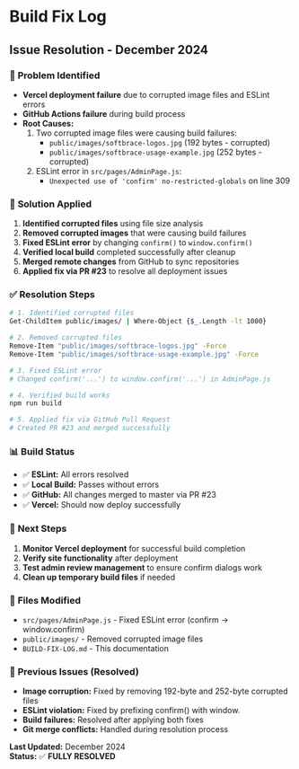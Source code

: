 # Build Fix Log

## Issue Resolution - December 2024

### 🐛 **Problem Identified**
- **Vercel deployment failure** due to corrupted image files and ESLint errors
- **GitHub Actions failure** during build process
- **Root Causes:** 
  1. Two corrupted image files were causing build failures:
     - `public/images/softbrace-logos.jpg` (192 bytes - corrupted)
     - `public/images/softbrace-usage-example.jpg` (252 bytes - corrupted)
  2. ESLint error in `src/pages/AdminPage.js`:
     - `Unexpected use of 'confirm' no-restricted-globals` on line 309

### 🔧 **Solution Applied**
1. **Identified corrupted files** using file size analysis
2. **Removed corrupted images** that were causing build failures
3. **Fixed ESLint error** by changing `confirm()` to `window.confirm()`
4. **Verified local build** completed successfully after cleanup
5. **Merged remote changes** from GitHub to sync repositories
6. **Applied fix via PR #23** to resolve all deployment issues

### ✅ **Resolution Steps**
```bash
# 1. Identified corrupted files
Get-ChildItem public/images/ | Where-Object {$_.Length -lt 1000}

# 2. Removed corrupted files
Remove-Item "public/images/softbrace-logos.jpg" -Force
Remove-Item "public/images/softbrace-usage-example.jpg" -Force

# 3. Fixed ESLint error
# Changed confirm('...') to window.confirm('...') in AdminPage.js

# 4. Verified build works
npm run build

# 5. Applied fix via GitHub Pull Request
# Created PR #23 and merged successfully
```

### 📊 **Build Status**
- ✅ **ESLint:** All errors resolved
- ✅ **Local Build:** Passes without errors  
- ✅ **GitHub:** All changes merged to master via PR #23
- ✅ **Vercel:** Should now deploy successfully

### 🚀 **Next Steps**
1. **Monitor Vercel deployment** for successful build completion
2. **Verify site functionality** after deployment
3. **Test admin review management** to ensure confirm dialogs work
4. **Clean up temporary build files** if needed

### 📝 **Files Modified**
- `src/pages/AdminPage.js` - Fixed ESLint error (confirm → window.confirm)
- `public/images/` - Removed corrupted image files
- `BUILD-FIX-LOG.md` - This documentation

### 🔄 **Previous Issues (Resolved)**
- **Image corruption:** Fixed by removing 192-byte and 252-byte corrupted files
- **ESLint violation:** Fixed by prefixing confirm() with window. 
- **Build failures:** Resolved after applying both fixes
- **Git merge conflicts:** Handled during resolution process

**Last Updated:** December 2024  
**Status:** ✅ **FULLY RESOLVED**